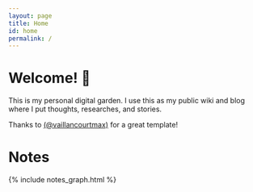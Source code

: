 ```yaml
---
layout: page
title: Home
id: home
permalink: /
---
```


# Welcome! 🌱

This is my personal digital garden.
I use this as my public wiki and blog where I put thoughts, researches, and stories.

Thanks to [(@vaillancourtmax)](https://twitter.com/vaillancourtmax) for a great template!

# Notes

{% include notes_graph.html %}

<style>
.graph-wrapper {
max-width: 300px
}
  .wrapper {
    max-width: 46em;
  }
</style>
